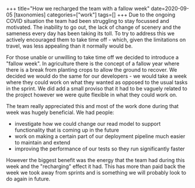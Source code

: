 +++
title="How we recharged the team with a fallow week"
date=2020-09-05
[taxonomies]
categories=["work"]
tags=[]
+++
Due to the ongoing COVID situation the team had been struggling to stay focussed and motivated. The inability to go out, the lack of change of scenery and the sameness every day has been taking its toll. To try to address this we actively encouraged them to take time off - which, given the limitations on travel, was less appealing than it normally would be.
<!-- more -->

For those unable or unwilling to take time off we decided to introduce a "fallow week". In agriculture there is the concept of a fallow year where there is a break from planting crops to allow the ground to recover. We decided we would do the same for our developers - we would take a week where they could work on what they wanted as opposed to the usual tasks in the sprint. We did add a small proviso that it had to be vaguely related to the project however we were quite flexible in what they could work on.

The team really appreciated this and most of the work done during that week was hugely beneficial. We had people:

- investigate how we could change our read model to support functionality that is coming up in the future
- work on making a certain part of our deployment pipeline much easier to maintain and extend
- improving the performance of our tests so they run significantly faster

However the biggest benefit was the energy that the team had during this week and the "recharging" effect it had. This has more than paid back the week we took away from sprints and is something we will probably look to do again in future.
